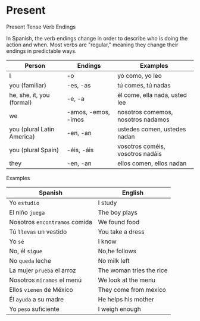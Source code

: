 # Present

Present Tense Verb Endings

In Spanish, the verb endings change in order to describe who is doing the action and when. Most verbs are "regular," meaning they change their endings in predictable ways.

| Person | Endings | Examples |
| ------ | ------- | -------- |
| I	| -o | yo como, yo leo |
| you	(familiar) |	-es, -as |	tú comes, tú nadas |
| he, she, it, you (formal)	|	-e, -a |	él come, ella nada, usted lee |
| we	|	-amos, -emos, -imos |	nosotros comemos, nosotros nadamos |
| you (plural Latin America)	|	-en, -an |	ustedes comen, ustedes nadan |
| you (plural Spain)	|	-éis, -áis |	vosotros coméis, vosotros nadáis |
| they	|	-en, -an |	ellos comen, ellos nadan |


Examples

| Spanish | English |
| ------ | ------- | 
| Yo `estudio` | I study |
| El niño `juega` | The boy plays |
| Nosotros `encontramos` comida | We found food |
| Tú `llevas` un vestido | You take a dress |
| Yo `sé` | I know |
| No, él `sigue` | No,he follows |
| No `queda` leche | No milk left |
| La mujer `prueba` el arroz	| The woman tries the rice | 
| Nosotros `miramos` el menú |  We look at the menu |
| Ellos `vienen` de México | They come from mexico |
| Él `ayuda` a su madre | He helps his mother |
| Yo `peso` suficiente | I weigh enough |
